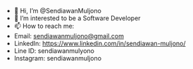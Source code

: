 - 👋 Hi, I’m @SendiawanMuljono
- 👀 I’m interested to be a Software Developer
- 📫 How to reach me:
- Email: sendiawanmuljono@gmail.com
- LinkedIn: https://www.linkedin.com/in/sendiawan-muljono/
- Line ID: sendiawanmulyono
- Instagram: sendiawanmuljono

<!---
SendiawanMuljono/SendiawanMuljono is a ✨ special ✨ repository because its `README.md` (this file) appears on your GitHub profile.
You can click the Preview link to take a look at your changes.
--->
